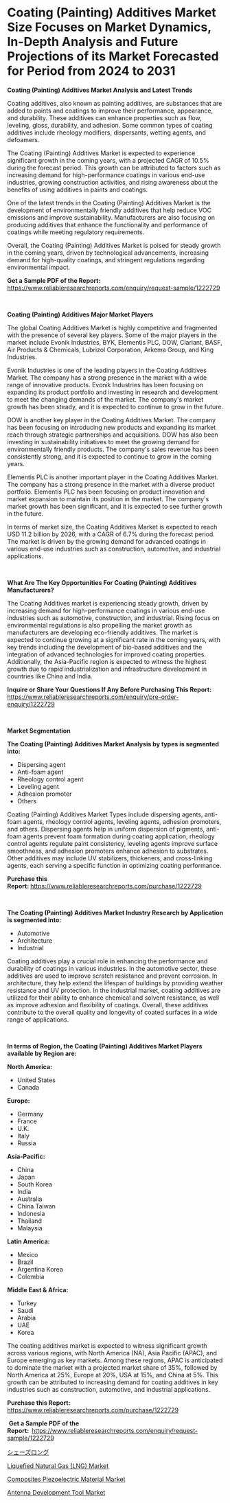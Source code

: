 <p><h1>Coating (Painting) Additives Market Size Focuses on Market Dynamics, In-Depth Analysis and Future Projections of its Market Forecasted for Period from 2024 to 2031</h1></p><p><strong>Coating (Painting) Additives Market Analysis and Latest Trends</strong></p>
<p><p>Coating additives, also known as painting additives, are substances that are added to paints and coatings to improve their performance, appearance, and durability. These additives can enhance properties such as flow, leveling, gloss, durability, and adhesion. Some common types of coating additives include rheology modifiers, dispersants, wetting agents, and defoamers.</p><p>The Coating (Painting) Additives Market is expected to experience significant growth in the coming years, with a projected CAGR of 10.5% during the forecast period. This growth can be attributed to factors such as increasing demand for high-performance coatings in various end-use industries, growing construction activities, and rising awareness about the benefits of using additives in paints and coatings.</p><p>One of the latest trends in the Coating (Painting) Additives Market is the development of environmentally friendly additives that help reduce VOC emissions and improve sustainability. Manufacturers are also focusing on producing additives that enhance the functionality and performance of coatings while meeting regulatory requirements.</p><p>Overall, the Coating (Painting) Additives Market is poised for steady growth in the coming years, driven by technological advancements, increasing demand for high-quality coatings, and stringent regulations regarding environmental impact.</p></p>
<p><strong>Get a Sample PDF of the Report:&nbsp;</strong> <a href="https://www.reliableresearchreports.com/enquiry/request-sample/1222729">https://www.reliableresearchreports.com/enquiry/request-sample/1222729</a></p>
<p>&nbsp;</p>
<p><strong>Coating (Painting) Additives Major Market Players</strong></p>
<p><p>The global Coating Additives Market is highly competitive and fragmented with the presence of several key players. Some of the major players in the market include Evonik Industries, BYK, Elementis PLC, DOW, Clariant, BASF, Air Products & Chemicals, Lubrizol Corporation, Arkema Group, and King Industries.</p><p>Evonik Industries is one of the leading players in the Coating Additives Market. The company has a strong presence in the market with a wide range of innovative products. Evonik Industries has been focusing on expanding its product portfolio and investing in research and development to meet the changing demands of the market. The company's market growth has been steady, and it is expected to continue to grow in the future.</p><p>DOW is another key player in the Coating Additives Market. The company has been focusing on introducing new products and expanding its market reach through strategic partnerships and acquisitions. DOW has also been investing in sustainability initiatives to meet the growing demand for environmentally friendly products. The company's sales revenue has been consistently strong, and it is expected to continue to grow in the coming years.</p><p>Elementis PLC is another important player in the Coating Additives Market. The company has a strong presence in the market with a diverse product portfolio. Elementis PLC has been focusing on product innovation and market expansion to maintain its position in the market. The company's market growth has been significant, and it is expected to see further growth in the future.</p><p>In terms of market size, the Coating Additives Market is expected to reach USD 11.2 billion by 2026, with a CAGR of 6.7% during the forecast period. The market is driven by the growing demand for advanced coatings in various end-use industries such as construction, automotive, and industrial applications.</p></p>
<p>&nbsp;</p>
<p><strong>What Are The Key Opportunities For Coating (Painting) Additives Manufacturers?</strong></p>
<p><p>The Coating Additives market is experiencing steady growth, driven by increasing demand for high-performance coatings in various end-use industries such as automotive, construction, and industrial. Rising focus on environmental regulations is also propelling the market growth as manufacturers are developing eco-friendly additives. The market is expected to continue growing at a significant rate in the coming years, with key trends including the development of bio-based additives and the integration of advanced technologies for improved coating properties. Additionally, the Asia-Pacific region is expected to witness the highest growth due to rapid industrialization and infrastructure development in countries like China and India.</p></p>
<p><strong>Inquire or Share Your Questions If Any Before Purchasing This Report:</strong> <a href="https://www.reliableresearchreports.com/enquiry/pre-order-enquiry/1222729">https://www.reliableresearchreports.com/enquiry/pre-order-enquiry/1222729</a></p>
<p>&nbsp;</p>
<p><strong>Market Segmentation</strong></p>
<p><strong>The Coating (Painting) Additives Market Analysis by types is segmented into:</strong></p>
<p><ul><li>Dispersing agent</li><li>Anti-foam agent</li><li>Rheology control agent</li><li>Leveling agent</li><li>Adhesion promoter</li><li>Others</li></ul></p>
<p><p>Coating (Painting) Additives Market Types include dispersing agents, anti-foam agents, rheology control agents, leveling agents, adhesion promoters, and others. Dispersing agents help in uniform dispersion of pigments, anti-foam agents prevent foam formation during coating application, rheology control agents regulate paint consistency, leveling agents improve surface smoothness, and adhesion promoters enhance adhesion to substrates. Other additives may include UV stabilizers, thickeners, and cross-linking agents, each serving a specific function in optimizing coating performance.</p></p>
<p><strong>Purchase this Report:&nbsp;</strong><a href="https://www.reliableresearchreports.com/purchase/1222729">https://www.reliableresearchreports.com/purchase/1222729</a></p>
<p>&nbsp;</p>
<p><strong>The Coating (Painting) Additives Market Industry Research by Application is segmented into:</strong></p>
<p><ul><li>Automotive</li><li>Architecture</li><li>Industrial</li></ul></p>
<p><p>Coating additives play a crucial role in enhancing the performance and durability of coatings in various industries. In the automotive sector, these additives are used to improve scratch resistance and prevent corrosion. In architecture, they help extend the lifespan of buildings by providing weather resistance and UV protection. In the industrial market, coating additives are utilized for their ability to enhance chemical and solvent resistance, as well as improve adhesion and flexibility of coatings. Overall, these additives contribute to the overall quality and longevity of coated surfaces in a wide range of applications.</p></p>
<p>&nbsp;</p>
<p><strong>In terms of Region, the Coating (Painting) Additives Market Players available by Region are:</strong></p>
<p>
    <p> <strong> North America: </strong>
        <ul>
            <li>United States</li>
            <li>Canada</li>
        </ul>
        </p> 
    <p> <strong> Europe: </strong>
        <ul>
            <li>Germany</li>
            <li>France</li>
            <li>U.K.</li>
            <li>Italy</li>
            <li>Russia</li>
        </ul>
        </p> 
    <p> <strong> Asia-Pacific: </strong>
        <ul>
            <li>China</li>
            <li>Japan</li>
            <li>South Korea</li>
            <li>India</li>
            <li>Australia</li>
            <li>China Taiwan</li>
            <li>Indonesia</li>
            <li>Thailand</li>
            <li>Malaysia</li>
        </ul>
        </p> 
    <p> <strong> Latin America: </strong>
        <ul>
            <li>Mexico</li>
            <li>Brazil</li>
            <li>Argentina Korea</li>
            <li>Colombia</li>
        </ul>
        </p> 
    <p> <strong> Middle East & Africa: </strong>
        <ul>
            <li>Turkey</li>
            <li>Saudi</li>
            <li>Arabia</li>
            <li>UAE</li>
            <li>Korea</li>
        </ul>
    </p>
    </p>
<p><p>The coating additives market is expected to witness significant growth across various regions, with North America (NA), Asia Pacific (APAC), and Europe emerging as key markets. Among these regions, APAC is anticipated to dominate the market with a projected market share of 35%, followed by North America at 25%, Europe at 20%, USA at 15%, and China at 5%. This growth can be attributed to increasing demand for coating additives in key industries such as construction, automotive, and industrial applications.</p></p>
<p><strong>Purchase this Report: </strong><a href="https://www.reliableresearchreports.com/purchase/1222729">https://www.reliableresearchreports.com/purchase/1222729</a></p>
<p>&nbsp;<strong>Get a Sample PDF of the Report:&nbsp;&nbsp;</strong><a href="https://www.reliableresearchreports.com/enquiry/request-sample/1222729">https://www.reliableresearchreports.com/enquiry/request-sample/1222729</a></p>
<p><strong></strong></p>
<p><p><a href="https://github.com/avbqbctihcbe2/Market-Research-Report-List-1/blob/main/53923802564.md">シェーズロング</a></p><p><a href="https://github.com/changoleonlaverguenzanoexiste/Market-Research-Report-List-2/blob/main/liquefied-natural-gas-lng-market.md">Liquefied Natural Gas (LNG) Market</a></p><p><a href="https://github.com/dimitrishawkinswaynenp91rgz/Market-Research-Report-List-1/blob/main/composites-piezoelectric-material-market.md">Composites Piezoelectric Material Market</a></p><p><a href="https://issuu.com/reportprime-2/docs/antenna-development-tool-market-size-2030.pptx">Antenna Development Tool Market</a></p></p>